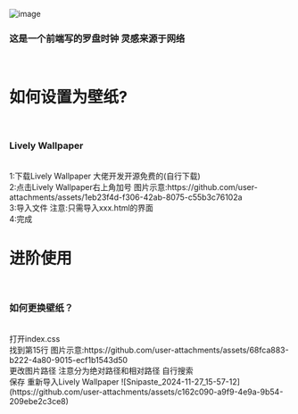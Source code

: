 ![image](https://github.com/user-attachments/assets/c162c090-a9f9-4e9a-9b54-209ebe2c3ce8)
<h3>这是一个前端写的罗盘时钟 灵感来源于网络</h3><br>

<h1>如何设置为壁纸?</h1><br>
<h3>Lively Wallpaper</h3><br>
<a>1:下载Lively Wallpaper 大佬开发开源免费的(自行下载)</a><br>
<a>2:点击Lively Wallpaper右上角加号 图片示意:https://github.com/user-attachments/assets/1eb23f4d-f306-42ab-8075-c55b3c76102a</a><br>
<a>3:导入文件 注意:只需导入xxx.html的界面</a><br>
<a>4:完成</a>

<h1>进阶使用</h1><br>
<h3>如何更换壁纸？</h3><br>
<a>打开index.css</a><br>
<a>找到第15行 图片示意:https://github.com/user-attachments/assets/68fca883-b222-4a80-9015-ecf1b1543d50</a><br>
<a>更改图片路径 注意分为绝对路径和相对路径 自行搜索</a><br>
<a>保存 重新导入Lively Wallpaper</a>
![Snipaste_2024-11-27_15-57-12](https://github.com/user-attachments/assets/c162c090-a9f9-4e9a-9b54-209ebe2c3ce8)

